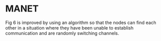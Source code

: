 # MANET
Fig 6 is improved by using an algorithm so that the nodes can find each other in a situation 
where they have been unable to establish communication and are randomly switching channels.
